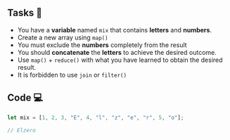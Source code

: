 ## Tasks 🎯

- You have a **variable** named `mix` that contains **letters** and **numbers**.
- Create a new array using `map()`
- You must exclude the **numbers** completely from the result
- You should **concatenate** the **letters** to achieve the desired outcome.
- Use `map()` + `reduce()`  with what you have learned to obtain the desired result.
- It is forbidden to use `join` or `filter()`


## Code 💻

```js
let mix = [1, 2, 3, "E", 4, "l", "z", "e", "r", 5, "o"];

// Elzero
```
